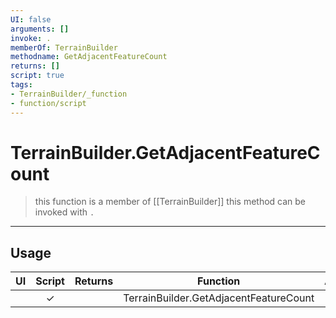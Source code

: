 ```yaml
---
UI: false
arguments: []
invoke: .
memberOf: TerrainBuilder
methodname: GetAdjacentFeatureCount
returns: []
script: true
tags:
- TerrainBuilder/_function
- function/script
---
```

# TerrainBuilder.GetAdjacentFeatureCount
> this function is a member of [[TerrainBuilder]]
> this method can be invoked with `.`
-----
## Usage
|  UI | Script | Returns | Function | Arguments |
|:---:|:------:|-------:|:--------:|:---------|
| |✓||TerrainBuilder.GetAdjacentFeatureCount||
